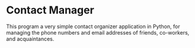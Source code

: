 # Contact Manager

This program  a very simple contact organizer application in Python, for managing the phone numbers and email addresses of friends, co-workers, and acquaintances. 
